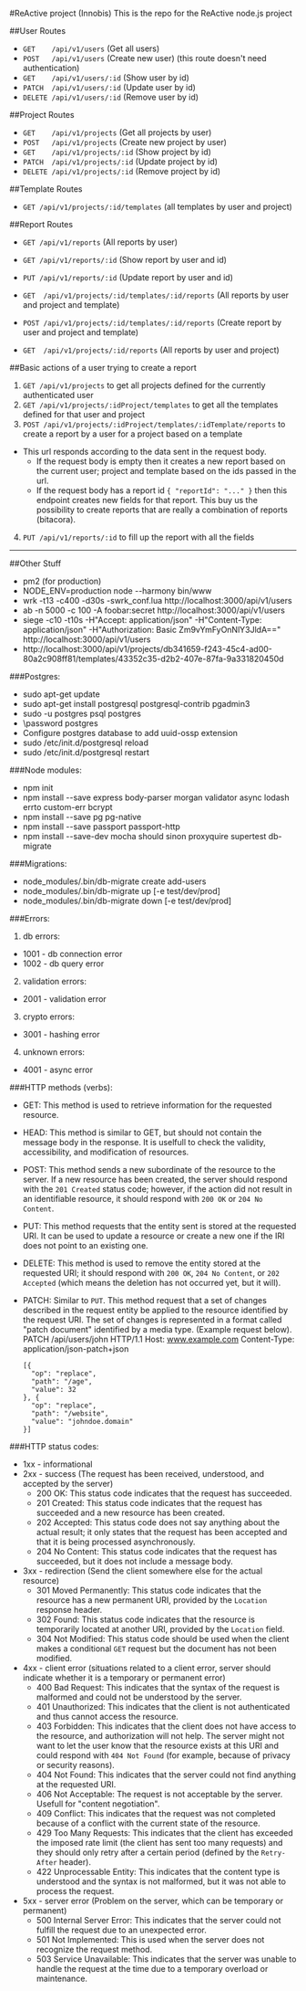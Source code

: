 #ReActive project (Innobis)
This is the repo for the ReActive node.js project

##User Routes
* `GET    /api/v1/users`     (Get all users)
* `POST   /api/v1/users`     (Create new user) (this route doesn't need authentication)
* `GET    /api/v1/users/:id` (Show user by id)
* `PATCH  /api/v1/users/:id` (Update user by id)
* `DELETE /api/v1/users/:id` (Remove user by id)

##Project Routes
* `GET    /api/v1/projects`     (Get all projects by user)
* `POST   /api/v1/projects`     (Create new project by user)
* `GET    /api/v1/projects/:id` (Show project by id)
* `PATCH  /api/v1/projects/:id` (Update project by id)
* `DELETE /api/v1/projects/:id` (Remove project by id)
  
##Template Routes
* `GET /api/v1/projects/:id/templates` (all templates by user and project)

##Report Routes
* `GET /api/v1/reports`     (All reports by user)
* `GET /api/v1/reports/:id` (Show report by user and id)
* `PUT /api/v1/reports/:id` (Update report by user and id)
  
* `GET  /api/v1/projects/:id/templates/:id/reports` (All reports by user and project and template)
* `POST /api/v1/projects/:id/templates/:id/reports` (Create report by user and project and template)
* `GET  /api/v1/projects/:id/reports`               (All reports by user and project)

##Basic actions of a user trying to create a report
1. `GET /api/v1/projects` to get all projects defined for the currently authenticated user
2. `GET /api/v1/projects/:idProject/templates` to get all the templates defined for that user and project
3. `POST /api/v1/projects/:idProject/templates/:idTemplate/reports` to create a report by a user for a project based on a template
  - This url responds according to the data sent in the request body.
    * If the request body is empty then it creates a new report based on the current user; project and template based on the ids passed in the url.
    * If the request body has a report id `{ "reportId": "..." }` then this endpoint creates new fields for that report. This buy us the possibility to create reports that are really a combination of reports (bitacora).
4. `PUT /api/v1/reports/:id` to fill up the report with all the fields

-------------------------------------------------------------------------------------------------------

##Other Stuff
* pm2 (for production)
* NODE_ENV=production node --harmony bin/www
* wrk -t13 -c400 -d30s -swrk_conf.lua http://localhost:3000/api/v1/users
* ab -n 5000 -c 100 -A foobar:secret http://localhost:3000/api/v1/users
* siege -c10 -t10s -H"Accept: application/json" -H"Content-Type: application/json" -H"Authorization: Basic Zm9vYmFyOnNlY3JldA==" http://localhost:3000/api/v1/users
* http://localhost:3000/api/v1/projects/db341659-f243-45c4-ad00-80a2c908ff81/templates/43352c35-d2b2-407e-87fa-9a331820450d

###Postgres:
* sudo apt-get update
* sudo apt-get install postgresql postgresql-contrib pgadmin3
* sudo -u postgres psql postgres
* \password postgres
* Configure postgres database to add uuid-ossp extension
* sudo /etc/init.d/postgresql reload
* sudo /etc/init.d/postgresql restart

###Node modules:
* npm init
* npm install --save express body-parser morgan validator async lodash errto custom-err bcrypt
* npm install --save pg pg-native 
* npm install --save passport passport-http
* npm install --save-dev mocha should sinon proxyquire supertest db-migrate

###Migrations:
* node_modules/.bin/db-migrate create add-users
* node_modules/.bin/db-migrate up [-e test/dev/prod]
* node_modules/.bin/db-migrate down [-e test/dev/prod]

###Errors:
1. db errors:
  * 1001 - db connection error
  * 1002 - db query error
2. validation errors:
  * 2001 - validation error
3. crypto errors:
  * 3001 - hashing error
4. unknown errors:
  * 4001 - async error

###HTTP methods (verbs):
* GET: This method is used to retrieve information for the requested resource.
* HEAD: This method is similar to GET, but should not contain the message body in the response. It is uselfull to
  check the validity, accessibility, and modification of resources.
* POST: This method sends a new subordinate of the resource to the server. If a new resource has been created, the
  server should respond with the `201 Created` status code; however, if the action did not result in an identifiable
  resource, it should respond with `200 OK` or `204 No Content`.
* PUT: This method requests that the entity sent is stored at the requested URI. It can be used to update a resource
  or create a new one if the IRI does not point to an existing one.
* DELETE: This method is used to remove the entity stored at the requested URI; it should respond with `200 OK`,
  `204 No Content`, or `202 Accepted` (which means the deletion has not occurred yet, but it will).
* PATCH: Similar to `PUT`. This method request that a set of changes described in the request entity be applied to
  the resource identified by the request URI. The set of changes is represented in a format called "patch document"
  identified by a media type. (Example request below).
    PATCH /api/users/john HTTP/1.1
      Host: www.example.com
      Content-Type: application/json-patch+json

      [{
        "op": "replace",
        "path": "/age",
        "value": 32
      }, {
        "op": "replace",
        "path": "/website",
        "value": "johndoe.domain"
      }]

###HTTP status codes:
* 1xx - informational 
* 2xx - success (The request has been received, understood, and accepted by the server)
  - 200 OK: This status code indicates that the request has succeeded.
  - 201 Created: This status code indicates that the request has succeeded and a new resource has been created.
  - 202 Accepted: This status code does not say anything about the actual result; it only states that the request
    has been accepted and that it is being processed asynchronously.
  - 204 No Content: This status code indicates that the request has succeeded, but it does not include a message body.
* 3xx - redirection (Send the client somewhere else for the actual resource)
  - 301 Moved Permanently: This status code indicates that the resource has a new permanent URI, provided by the
    `Location` response header.
  - 302 Found: This status code indicates that the resource is temporarily located at another URI, provided by the
    `Location` field.
  - 304 Not Modified: This status code should be used when the client makes a conditional `GET` request but the
    document has not been modified.
* 4xx - client error (situations related to a client error, server should indicate whether it is a temporary or permanent error)
  - 400 Bad Request: This indicates that the syntax of the request is malformed and could not be understood by the
    server.
  - 401 Unauthorized: This indicates that the client is not authenticated and thus cannot access the resource.
  - 403 Forbidden: This indicates that the client does not have access to the resource, and authorization will not
    help. The server might not want to let the user know that the resource exists at this URI and could respond with
    `404 Not Found` (for example, because of privacy or security reasons).
  - 404 Not Found: This indicates that the server could not find anything at the requested URI.
  - 406 Not Acceptable: The request is not acceptable by the server. Usefull for "content negotiation".
  - 409 Conflict: This indicates that the request was not completed because of a conflict with the current state
    of the resource.
  - 429 Too Many Requests: This indicates that the client has exceeded the imposed rate limit (the client has sent
    too many requests) and they should only retry after a certain period (defined by the `Retry-After` header).
  - 422 Unprocessable Entity: This indicates that the content type is understood and the syntax is not malformed,
    but it was not able to process the request.
* 5xx - server error (Problem on the server, which can be temporary or permanent)
  - 500 Internal Server Error: This indicates that the server could not fulfill the request due to an unexpected error.
  - 501 Not Implemented: This is used when the server does not recognize the request method.
  - 503 Service Unavailable: This indicates that the server was unable to handle the request at the time due to a
    temporary overload or maintenance.
    
